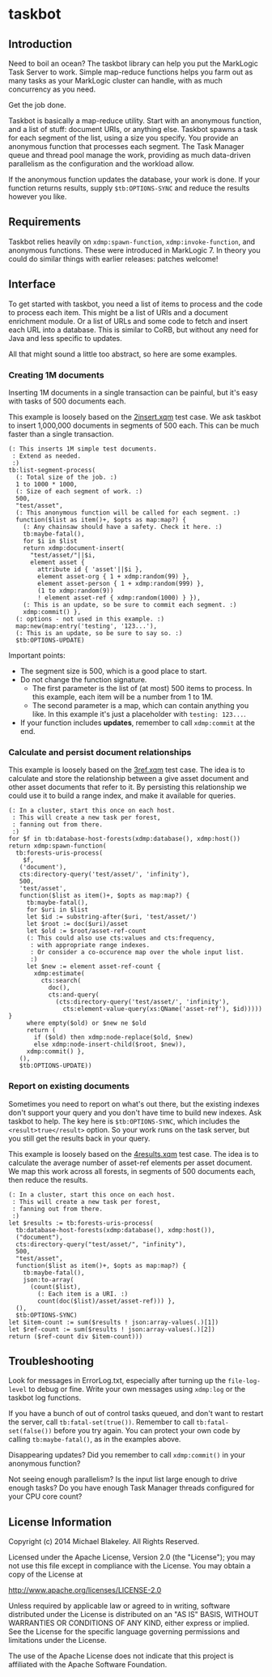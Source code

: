 # taskbot

## Introduction

Need to boil an ocean? The taskbot library can help you
put the MarkLogic Task Server to work. Simple map-reduce functions
helps you farm out as many tasks as your MarkLogic cluster
can handle, with as much concurrency as you need.

Get the job done.

Taskbot is basically a map-reduce utility.
Start with an anonymous function, and a list of stuff:
document URIs, or anything else. Taskbot spawns a task
for each segment of the list, using a size you specify.
You provide an anonymous function that processes each segment.
The Task Manager queue and thread pool manage the work,
providing as much data-driven parallelism
as the configuration and the workload allow.

If the anonymous function updates the database, your work is done.
If your function returns results, supply `$tb:OPTIONS-SYNC`
and reduce the results however you like.

## Requirements

Taskbot relies heavily on `xdmp:spawn-function`, `xdmp:invoke-function`,
and anonymous functions. These were introduced in MarkLogic 7.
In theory you could do similar things with earlier releases:
patches welcome!

## Interface

To get started with taskbot, you need a list of items to process
and the code to process each item. This might be a list of URIs
and a document enrichment module. Or a list of URLs and
some code to fetch and insert each URL into a database.
This is similar to CoRB, but without any need for Java
and less specific to updates.


All that might sound a little too abstract, so here are some examples.

### Creating 1M documents

Inserting 1M documents in a single transaction can be painful,
but it's easy with tasks of 500 documents each.

This example is loosely based on the
[2insert.xqm](https://github.com/mblakele/taskbot/blob/master/test/2insert.xqm)
test case. We ask taskbot to insert 1,000,000 documents
in segments of 500 each. This can be much faster than a single transaction.

    (: This inserts 1M simple test documents.
     : Extend as needed.
     :)
    tb:list-segment-process(
      (: Total size of the job. :)
      1 to 1000 * 1000,
      (: Size of each segment of work. :)
      500,
      "test/asset",
      (: This anonymous function will be called for each segment. :)
      function($list as item()+, $opts as map:map?) {
        (: Any chainsaw should have a safety. Check it here. :)
        tb:maybe-fatal(),
        for $i in $list
        return xdmp:document-insert(
          "test/asset/"||$i,
          element asset {
            attribute id { 'asset'||$i },
            element asset-org { 1 + xdmp:random(99) },
            element asset-person { 1 + xdmp:random(999) },
            (1 to xdmp:random(9))
            ! element asset-ref { xdmp:random(1000) } }),
        (: This is an update, so be sure to commit each segment. :)
        xdmp:commit() },
      (: options - not used in this example. :)
      map:new(map:entry('testing', '123...'),
      (: This is an update, so be sure to say so. :)
      $tb:OPTIONS-UPDATE)

Important points:

* The segment size is 500, which is a good place to start.
* Do not change the function signature.
    * The first parameter is the list of (at most) 500 items to process. In this example, each item will be a number from 1 to 1M.
    * The second parameter is a map, which can contain anything you like. In this example it's just a placeholder with `testing: 123...`.
* If your function includes **updates**, remember to call `xdmp:commit` at the end.

### Calculate and persist document relationships

This example is loosely based on the
[3ref.xqm](https://github.com/mblakele/taskbot/blob/master/test/3ref.xqm)
test case. The idea is to calculate and store the relationship
between a give asset document and other asset documents that refer to it.
By persisting this relationship we could use it to build a range index,
and make it available for queries.

    (: In a cluster, start this once on each host.
     : This will create a new task per forest,
     : fanning out from there.
     :)
    for $f in tb:database-host-forests(xdmp:database(), xdmp:host())
    return xdmp:spawn-function(
      tb:forests-uris-process(
        $f,
       ('document'),
       cts:directory-query('test/asset/', 'infinity'),
       500,
       'test/asset',
       function($list as item()+, $opts as map:map?) {
         tb:maybe-fatal(),
         for $uri in $list
         let $id := substring-after($uri, 'test/asset/')
         let $root := doc($uri)/asset
         let $old := $root/asset-ref-count
         (: This could also use cts:values and cts:frequency,
          : with appropriate range indexes.
          : Or consider a co-occurence map over the whole input list.
          :)
         let $new := element asset-ref-count {
           xdmp:estimate(
             cts:search(
               doc(),
               cts:and-query(
                 (cts:directory-query('test/asset/', 'infinity'),
                   cts:element-value-query(xs:QName('asset-ref'), $id))))) }
         where empty($old) or $new ne $old
         return (
           if ($old) then xdmp:node-replace($old, $new)
           else xdmp:node-insert-child($root, $new)),
         xdmp:commit() },
       (),
       $tb:OPTIONS-UPDATE))

### Report on existing documents

Sometimes you need to report on what's out there,
but the existing indexes don't support your query
and you don't have time to build new indexes.
Ask taskbot to help. The key here is `$tb:OPTIONS-SYNC`,
which includes the `<result>true</result>` option.
So your work runs on the task server,
but you still get the results back in your query.

This example is loosely based on the
[4results.xqm](https://github.com/mblakele/taskbot/blob/master/test/4results.xqm)
test case. The idea is to calculate the average number
of asset-ref elements per asset document.
We map this work across all forests, in segments of 500 documents each,
then reduce the results.

    (: In a cluster, start this once on each host.
     : This will create a new task per forest,
     : fanning out from there.
     :)
    let $results := tb:forests-uris-process(
      tb:database-host-forests(xdmp:database(), xdmp:host()),
      ("document"),
      cts:directory-query("test/asset/", "infinity"),
      500,
      "test/asset",
      function($list as item()+, $opts as map:map?) {
        tb:maybe-fatal(),
        json:to-array(
          (count($list),
            (: Each item is a URI. :)
            count(doc($list)/asset/asset-ref))) },
      (),
      $tb:OPTIONS-SYNC)
    let $item-count := sum($results ! json:array-values(.)[1])
    let $ref-count := sum($results ! json:array-values(.)[2])
    return ($ref-count div $item-count)))

## Troubleshooting

Look for messages in ErrorLog.txt, especially after turning up
the `file-log-level` to debug or fine. Write your own messages
using `xdmp:log` or the taskbot log functions.

If you have a bunch of out of control tasks queued,
and don't want to restart the server, call `tb:fatal-set(true())`.
Remember to call `tb:fatal-set(false())` before you try again.
You can protect your own code by calling `tb:maybe-fatal()`,
as in the examples above.

Disappearing updates? Did you remember to call `xdmp:commit()`
in your anonymous function?

Not seeing enough parallelism?
Is the input list large enough to drive enough tasks?
Do you have enough Task Manager threads configured for your CPU core count?

## License Information

Copyright (c) 2014 Michael Blakeley. All Rights Reserved.

Licensed under the Apache License, Version 2.0 (the "License");
you may not use this file except in compliance with the License.
You may obtain a copy of the License at

http://www.apache.org/licenses/LICENSE-2.0

Unless required by applicable law or agreed to in writing, software
distributed under the License is distributed on an "AS IS" BASIS,
WITHOUT WARRANTIES OR CONDITIONS OF ANY KIND, either express or implied.
See the License for the specific language governing permissions and
limitations under the License.

The use of the Apache License does not indicate that this project is
affiliated with the Apache Software Foundation.